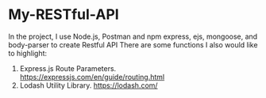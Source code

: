 # My-RESTful-API
In the project, I use Node.js, Postman and npm express, ejs, mongoose, and body-parser to create Restful API
There are some functions I also would like to highlight:
1) Express.js Route Parameters. https://expressjs.com/en/guide/routing.html
2) Lodash Utility Library. https://lodash.com/
